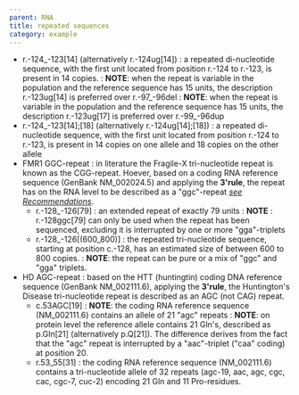```yaml
---
parent: RNA
title: repeated sequences
category: example
---
```


*	r.-124\_-123[14] (alternatively r.-124ug[14])
	: a repeated di-nucleotide sequence, with the first unit located from position r.-124 to r.-123, is present in 14 copies.
	: **NOTE**: when the repeat is variable in the population and the reference sequence has 15 units, the description r.-123ug[14] is preferred over r.-97\_-96del
	: **NOTE**: when the repeat is variable in the population and the reference sequence has 15 units, the description r.-123ug[17] is preferred over r.-99\_-96dup
*	r.-124\_-123[14];[18] (alternatively r.-124ug[14];[18])
	: a repeated di-nucleotide sequence, with the first unit located from position r.-124 to r.-123, is present in 14 copies on one allele and 18 copies on the other allele
*	FMR1 GGC-repeat
	: in literature the Fragile-X tri-nucleotide repeat is known as the CGG-repeat. Hoever, based on a coding RNA reference sequence (GenBank NM\_002024.5) and applying the **3'rule**, the repeat has on the RNA level to be described as a "ggc"-repeat [_see Recommendations_](/recommendations/general/).
	* r.-128\_-126[79]
	: an extended repeat of exactly 79 units
	: **NOTE** : r.-128ggc[79] can only be used when the repeat has been sequenced, excluding it is interrupted by one or more "gga"-triplets
	*	r.-128\_-126[(600\_800)]
	: the repeated tri-nucleotide sequence, starting at position c.-128, has an estimated size of between 600 to 800 copies.
	: **NOTE**: the repeat can be pure or a mix of "ggc" and "gga" triplets.
*	HD AGC-repeat
	: based on the HTT (huntingtin) coding DNA reference sequence (GenBank NM\_002111.6), applying the **3'rule**, the Huntington's Disease tri-nucleotide repeat is described as an AGC (not CAG) repeat.
	*	c.53AGC[19]
	: **NOTE**: the coding RNA reference sequence (NM\_002111.6) contains an allele of 21 "agc" repeats
	: **NOTE**: on protein level the reference allele contains 21 Gln's, described as p.Gln[21] (alternatively p.Q[21]). The difference derives from the fact that the "agc" repeat is interrupted by a "aac"-triplet ("caa" coding) at position 20.
	*	r.53\_55[31]
	: the coding RNA reference sequence (NM\_002111.6) contains a tri-nucleotide allele of 32 repeats (agc-19, aac, agc, cgc, cac, cgc-7, cuc-2) encoding 21 Gln and 11 Pro-residues.
